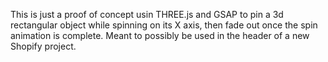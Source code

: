 This is just a proof of concept usin THREE.js and GSAP to pin a 3d rectangular object while spinning on its X axis, then fade out once the spin animation is complete. Meant to possibly be used in the header of a new Shopify project.
